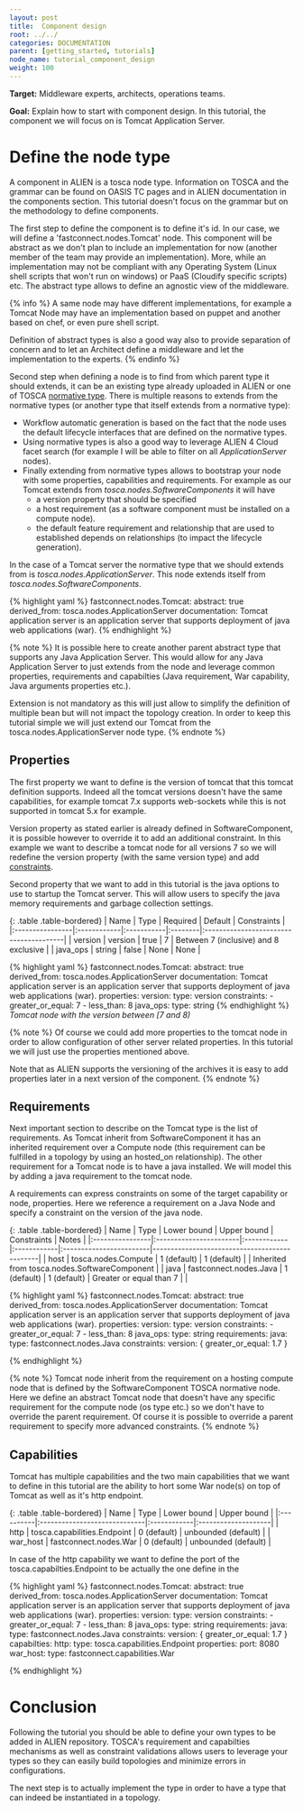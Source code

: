 ```yaml
---
layout: post
title:  Component design
root: ../../
categories: DOCUMENTATION
parent: [getting_started, tutorials]
node_name: tutorial_component_design
weight: 100
---
```


**Target:** Middleware experts, architects, operations teams.

**Goal:** Explain how to start with component design. In this tutorial, the component we will focus on is Tomcat Application Server.

# Define the node type

A component in ALIEN is a tosca node type. Information on TOSCA and the grammar can be found on OASIS TC pages and in ALIEN documentation in the components section.
This tutorial doesn't focus on the grammar but on the methodology to define components.

The first step to define the component is to define it's id. In our case, we will define a 'fastconnect.nodes.Tomcat' node. This component will be abstract as we don't plan to include an implementation for now (another member of the team may provide an implementation). More, while an implementation may not be compliant with any Operating System (Linux shell scripts that won't run on windows) or PaaS (Cloudify specific scripts) etc. The abstract type allows to define an agnostic view of the middleware.

{% info %}
A same node may have different implementations, for example a Tomcat Node may have an implementation based on puppet and another based on chef, or even pure shell script.

Definition of abstract types is also a good way also to provide separation of concern and to let an Architect define a middleware and let the implementation to the experts.
{% endinfo %}

Second step when defining a node is to find from which parent type it should extends, it can be an existing type already uploaded in ALIEN or one of TOSCA [normative type](../components_guide/tosca_concepts_types_normative_nodes.html). There is multiple reasons to extends from the normative types (or another type that itself extends from a normative type):

* Workflow automatic generation is based on the fact that the node uses the default lifecycle interfaces that are defined on the normative types.
* Using normative types is also a good way to leverage ALIEN 4 Cloud facet search (for example I will be able to filter on all _ApplicationServer_ nodes).
* Finally extending from normative types allows to bootstrap your node with some properties, capabilities and requirements. For example as our Tomcat extends from _tosca.nodes.SoftwareComponents_ it will have
    * a version property that should be specified
    * a host requirement (as a software component must be installed on a compute node).
    * the default feature requirement and relationship that are used to established depends on relationships (to impact the lifecycle generation).

In the case of a Tomcat server the normative type that we should extends from is _tosca.nodes.ApplicationServer_. This node extends itself from _tosca.nodes.SoftwareComponents_.

{% highlight yaml %}
fastconnect.nodes.Tomcat:
  abstract: true
  derived_from: tosca.nodes.ApplicationServer
  documentation: Tomcat application server is an application server that supports deployment of java web applications (war).
{% endhighlight %}

{% note %}
It is possible here to create another parent abstract type that supports any Java Application Server. This would allow for any Java Application Server to just extends from the node and leverage common properties, requirements and capabilties (Java requirement, War capability, Java arguments properties etc.).

Extension is not mandatory as this will just allow to simplify the definition of multiple bean but will not impact the topology creation. In order to keep this tutorial simple we will just extend our Tomcat from the tosca.nodes.ApplicationServer node type.
{% endnote %}

## Properties

The first property we want to define is the version of tomcat that this tomcat definition supports. Indeed all the tomcat versions doesn't have the same capabilities, for example tomcat 7.x supports web-sockets while this is not supported in tomcat 5.x for example.

Version property as stated earlier is already defined in SoftwareComponent, it is possible however to override it to add an additional constraint. In this example we want to describe a tomcat node for all versions 7 so we will redefine the version property (with the same version type) and add [constraints](../components_guide/tosca_concepts_types_custom_constraints.html).

Second property that we want to add in this tutorial is the java options to use to startup the Tomcat server. This will allow users to specify the java memory requirements and garbage collection settings.

{: .table .table-bordered}
| Name            | Type        | Required   | Default | Constraints                            |
|:----------------|:------------|:-----------|:--------|:---------------------------------------|
| version         | version     | true       |  7      | Between 7 (inclusive) and 8 exclusive  |
| java_ops        | string      | false      |  None   | None                                   |

{% highlight yaml %}
fastconnect.nodes.Tomcat:
  abstract: true
  derived_from: tosca.nodes.ApplicationServer
  documentation: Tomcat application server is an application server that supports deployment of java web applications (war).
  properties:
    version:
      type: version
      constraints:
       - greater_or_equal: 7
       - less_than: 8
    java_ops:
      type: string
{% endhighlight %}
_Tomcat node with the version between [7 and 8)_

{% note %}
Of course we could add more properties to the tomcat node in order to allow configuration of other server related properties. In this tutorial we will just use the properties mentioned above.

Note that as ALIEN supports the versioning of the archives it is easy to add properties later in a next version of the component.
{% endnote %}

## Requirements

Next important section to describe on the Tomcat type is the list of requirements. As Tomcat inherit from SoftwareComponent it has an inherited requirement over a Compute node (this requirement can be fulfilled in a topology by using an hosted_on relationship).
The other requirement for a Tomcat node is to have a java installed. We will model this by adding a java requirement to the tomcat node.

A requirements can express constraints on some of the target capability or node, properties. Here we reference a requirement on a Java Node and specify a constraint on the version of the java node.

{: .table .table-bordered}
| Name            | Type                   | Lower bound | Upper bound | Constraints             | Notes                                        |
|:----------------|:-----------------------|:------------|:------------|:------------------------|----------------------------------------------|
| host            | tosca.nodes.Compute    | 1 (default) | 1 (default) |                         | Inherited from tosca.nodes.SoftwareComponent |
| java            | fastconnect.nodes.Java | 1 (default) | 1 (default) | Greater or equal than 7 |                                              |

{% highlight yaml %}
fastconnect.nodes.Tomcat:
  abstract: true
  derived_from: tosca.nodes.ApplicationServer
  documentation: Tomcat application server is an application server that supports deployment of java web applications (war).
  properties:
    version:
      type: version
      constraints:
       - greater_or_equal: 7
       - less_than: 8
    java_ops:
      type: string
  requirements:
    java:
      type: fastconnect.nodes.Java
      constraints:
        version: { greater_or_equal: 1.7 }

{% endhighlight %}

{% note %}
Tomcat node inherit from the requirement on a hosting compute node that is defined by the SoftwareComponent TOSCA normative node. Here we define an abstract Tomcat node that doesn't have any specific requirement for the compute node (os type etc.) so we don't have to override the parent requirement. Of course it is possible to override a parent requirement to specify more advanced constraints.
{% endnote %}

## Capabilities

Tomcat has multiple capabilities and the two main capabilities that we want to define in this tutorial are the ability to hort some War node(s) on top of Tomcat as well as it's http endpoint.

{: .table .table-bordered}
| Name      | Type                         | Lower bound | Upper bound         |
|:----------|:-----------------------------|:------------|:--------------------|
| http      | tosca.capabilities.Endpoint  | 0 (default) | unbounded (default) |
| war_host  | fastconnect.nodes.War        | 0 (default) | unbounded (default) |

In case of the http capability we want to define the port of the tosca.capabilties.Endpoint to be actually the one define in the

{% highlight yaml %}
fastconnect.nodes.Tomcat:
  abstract: true
  derived_from: tosca.nodes.ApplicationServer
  documentation: Tomcat application server is an application server that supports deployment of java web applications (war).
  properties:
    version:
      type: version
      constraints:
       - greater_or_equal: 7
       - less_than: 8
    java_ops:
      type: string
  requirements:
    java:
      type: fastconnect.nodes.Java
      constraints:
        version: { greater_or_equal: 1.7 }
  capabilties:
    http:
      type: tosca.capabilities.Endpoint
      properties:
        port: 8080
    war_host:
      type: fastconnect.capabilities.War

{% endhighlight %}

# Conclusion

Following the tutorial you should be able to define your own types to be added in ALIEN repository. TOSCA's requirement and capabilties mechanisms as well as constraint validations allows users to leverage your types so they can easily build topologies and minimize errors in configurations.

The next step is to actually implement the type in order to have a type that can indeed be instantiated in a topology.
